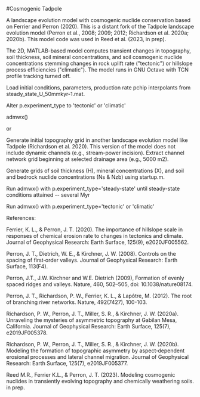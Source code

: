 #Cosmogenic Tadpole

A landscape evolution model with cosmogenic nuclide conservation based on Ferrier and Perron (2020). This is a distant fork of the Tadpole landscape evolution model (Perron et al., 2008; 2009; 2012; Richardson et al. 2020a; 2020b). This model code was used in Reed et al. (2023, in prep).

The 2D, MATLAB-based model computes transient changes in topography, soil thickness, soil mineral concentrations, and soil cosmogenic nuclide concentrations stemming changes in rock uplift rate ("tectonic") or hillslope process efficiencies ("climatic"). The model runs in GNU Octave with TCN profile tracking turned off.

Load initial conditions, parameters, production rate pchip interpolants from steady_state_U_50mmkyr-1.mat.

Alter p.experiment_type to 'tectonic' or 'climatic'

admwx()

or

Generate initial topography grid in another landscape evolution model like Tadpole (Richardson et al. 2020). This version of the model does not include dynamic channels (e.g., stream-power incision). Extract channel network grid beginning at selected drainage area (e.g., 5000 m2).

Generate grids of soil thickness (H), mineral concentrations (X), and soil and bedrock nuclide concentrations (Ns & Nzb) using startup.m.

Run admwx() with p.experiment_type='steady-state' until steady-state conditions attained -- several Myr

Run admwx() with p.experiment_type='tectonic' or 'climatic'

References:

Ferrier, K. L., & Perron, J. T. (2020). The importance of hillslope scale in responses of chemical erosion rate to changes in tectonics and climate. Journal of Geophysical Research: Earth Surface, 125(9), e2020JF005562.

Perron, J. T., Dietrich, W. E., & Kirchner, J. W. (2008). Controls on the spacing of first‐order valleys. Journal of Geophysical Research: Earth Surface, 113(F4).

Perron, J.T., J.W. Kirchner and W.E. Dietrich (2009), Formation of evenly spaced ridges and valleys. Nature, 460, 502–505, doi: 10.1038/nature08174.

Perron, J. T., Richardson, P. W., Ferrier, K. L., & Lapôtre, M. (2012). The root of branching river networks. Nature, 492(7427), 100-103.

Richardson, P. W., Perron, J. T., Miller, S. R., & Kirchner, J. W. (2020a). Unraveling the mysteries of asymmetric topography at Gabilan Mesa, California. Journal of Geophysical Research: Earth Surface, 125(7), e2019JF005378.

Richardson, P. W., Perron, J. T., Miller, S. R., & Kirchner, J. W. (2020b). Modeling the formation of topographic asymmetry by aspect‐dependent erosional processes and lateral channel migration. Journal of Geophysical Research: Earth Surface, 125(7), e2019JF005377.

Reed M.R., Ferrier K.L., & Perron, J. T. (2023). Modeling cosmogenic nuclides in transiently evolving topography and chemically weathering soils. in prep.

